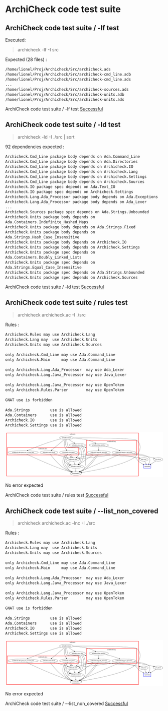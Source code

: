 
# ArchiCheck code test suite



##  ArchiCheck code test suite / -lf test

  Executed:

  > archicheck -lf -I src

  Expected (28 files) :

```
/home/lionel/Proj/Archicheck/Src/archicheck.ads
/home/lionel/Proj/Archicheck/Src/archicheck-cmd_line.adb
/home/lionel/Proj/Archicheck/Src/archicheck-cmd_line.ads
...
/home/lionel/Proj/Archicheck/Src/archicheck-sources.ads
/home/lionel/Proj/Archicheck/Src/archicheck-units.adb
/home/lionel/Proj/Archicheck/Src/archicheck-units.ads
```


ArchiCheck code test suite / -lf test [Successful](tests_status.md#successful)

##  ArchiCheck code test suite / -ld test

  > archicheck -ld -I ./src | sort

  92 dependencies expected :

```
Archicheck.Cmd_Line package body depends on Ada.Command_Line
Archicheck.Cmd_Line package body depends on Ada.Directories
Archicheck.Cmd_Line package body depends on Archicheck.IO
Archicheck.Cmd_Line package body depends on Archicheck.Lang
Archicheck.Cmd_Line package body depends on Archicheck.Settings
Archicheck.Cmd_Line package body depends on Archicheck.Sources
Archicheck.IO package spec depends on Ada.Text_IO
Archicheck.IO package spec depends on Archicheck.Settings
Archicheck.Lang.Ada_Processor package body depends on Ada.Exceptions
Archicheck.Lang.Ada_Processor package body depends on Ada_Lexer
...
Archicheck.Sources package spec depends on Ada.Strings.Unbounded
Archicheck.Units package body depends on Ada.Containers.Indefinite_Hashed_Maps
Archicheck.Units package body depends on Ada.Strings.Fixed
Archicheck.Units package body depends on Ada.Strings.Hash_Case_Insensitive
Archicheck.Units package body depends on Archicheck.IO
Archicheck.Units package body depends on Archicheck.Settings
Archicheck.Units package spec depends on Ada.Containers.Doubly_Linked_Lists
Archicheck.Units package spec depends on Ada.Strings.Equal_Case_Insensitive
Archicheck.Units package spec depends on Ada.Strings.Unbounded
Archicheck.Units package spec depends on Archicheck.Sources
```


ArchiCheck code test suite / -ld test [Successful](tests_status.md#successful)

##  ArchiCheck code test suite / rules test

  > archicheck archicheck.ac -I ./src

  Rules :

```
Archicheck.Rules may use Archicheck.Lang
Archicheck.Lang may  use Archicheck.Units
Archicheck.Units may use Archicheck.Sources

only Archicheck.Cmd_Line may use Ada.Command_Line
only Archicheck.Main     may use Ada.Command_Line

only Archicheck.Lang.Ada_Processor  may use Ada_Lexer 
only Archicheck.Lang.Java_Processor may use Java_Lexer

only Archicheck.Lang.Java_Processor may use OpenToken
only Archicheck.Rules.Parser        may use OpenToken

GNAT use is forbidden

Ada.Strings         use is allowed
Ada.Containers      use is allowed
Archicheck.IO       use is allowed
Archicheck.Settings use is allowed

```

  ![ArchiCheck dependencies view](ac_view.png)

  No error expected


ArchiCheck code test suite / rules test [Successful](tests_status.md#successful)

##  ArchiCheck code test suite / --list_non_covered

  > archicheck archicheck.ac -lnc -I ./src

  Rules :

```
Archicheck.Rules may use Archicheck.Lang
Archicheck.Lang may  use Archicheck.Units
Archicheck.Units may use Archicheck.Sources

only Archicheck.Cmd_Line may use Ada.Command_Line
only Archicheck.Main     may use Ada.Command_Line

only Archicheck.Lang.Ada_Processor  may use Ada_Lexer 
only Archicheck.Lang.Java_Processor may use Java_Lexer

only Archicheck.Lang.Java_Processor may use OpenToken
only Archicheck.Rules.Parser        may use OpenToken

GNAT use is forbidden

Ada.Strings         use is allowed
Ada.Containers      use is allowed
Archicheck.IO       use is allowed
Archicheck.Settings use is allowed

```

  ![ArchiCheck dependencies view](ac_view.png)

  No error expected


ArchiCheck code test suite / --list_non_covered [Successful](tests_status.md#successful)
